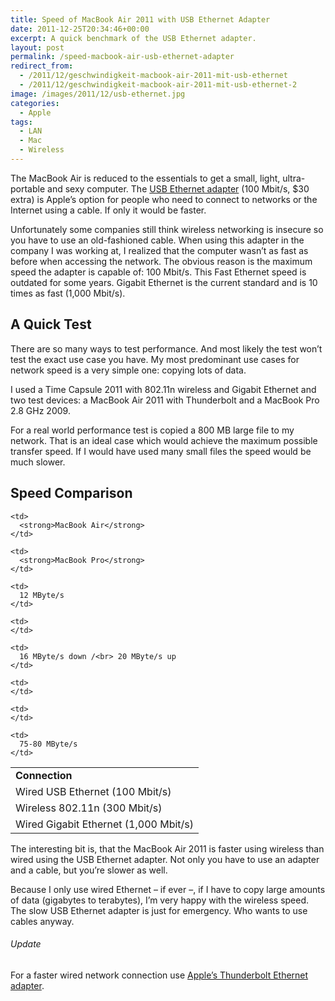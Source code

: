 ```yaml
---
title: Speed of MacBook Air 2011 with USB Ethernet Adapter
date: 2011-12-25T20:34:46+00:00
excerpt: A quick benchmark of the USB Ethernet adapter.
layout: post
permalink: /speed-macbook-air-usb-ethernet-adapter
redirect_from:
  - /2011/12/geschwindigkeit-macbook-air-2011-mit-usb-ethernet
  - /2011/12/geschwindigkeit-macbook-air-2011-mit-usb-ethernet-2
image: /images/2011/12/usb-ethernet.jpg
categories:
  - Apple
tags:
  - LAN
  - Mac
  - Wireless
---
```

The MacBook Air is reduced to the essentials to get a small, light, ultra-portable and sexy computer. The [USB Ethernet adapter](http://www.apple.com/shop/product/MC704LL/A/apple-usb-ethernet-adapter) (100 Mbit/s, $30 extra) is Apple’s option for people who need to connect to networks or the Internet using a cable. If only it would be faster.

Unfortunately some companies still think wireless networking is insecure so you have to use an old-fashioned cable. When using this adapter in the company I was working at, I realized that the computer wasn’t as fast as before when accessing the network. The obvious reason is the maximum speed the adapter is capable of: 100 Mbit/s. This Fast Ethernet speed is outdated for some years. Gigabit Ethernet is the current standard and is 10 times as fast (1,000 Mbit/s).

## A Quick Test

There are so many ways to test performance. And most likely the test won’t test the exact use case you have. My most predominant use cases for network speed is a very simple one: copying lots of data.

I used a Time Capsule 2011 with 802.11n wireless and Gigabit Ethernet and two test devices: a MacBook Air 2011 with Thunderbolt and a MacBook Pro 2.8 GHz 2009.

For a real world performance test is copied a 800 MB large file to my network. That is an ideal case which would achieve the maximum possible transfer speed. If I would have used many small files the speed would be much slower.

## Speed Comparison

<table>
  <tr>
    <td>
      <strong>Connection</strong>
    </td>
    
    <td>
      <strong>MacBook Air</strong>
    </td>
    
    <td>
      <strong>MacBook Pro</strong>
    </td>
  </tr>
  
  <tr>
    <td>
      Wired USB Ethernet (100 Mbit/s)
    </td>
    
    <td>
      12 MByte/s
    </td>
    
    <td>
    </td>
  </tr>
  
  <tr>
    <td>
      Wireless 802.11n (300 Mbit/s)
    </td>
    
    <td>
      16 MByte/s down /<br> 20 MByte/s up
    </td>
    
    <td>
    </td>
  </tr>
  
  <tr>
    <td>
      Wired Gigabit Ethernet (1,000 Mbit/s)
    </td>
    
    <td>
    </td>
    
    <td>
      75-80 MByte/s
    </td>
  </tr>
</table>

The interesting bit is, that the MacBook Air 2011 is faster using wireless than wired using the USB Ethernet adapter. Not only you have to use an adapter and a cable, but you’re slower as well.

Because I only use wired Ethernet – if ever –, if I have to copy large amounts of data (gigabytes to terabytes), I’m very happy with the wireless speed. The slow USB Ethernet adapter is just for emergency. Who wants to use cables anyway.

###### Update

For a faster wired network connection use [Apple’s Thunderbolt Ethernet adapter](https://michaelnordmeyer.com/speed-thunderbolt-ethernet-adapter-macbook-air-macbook-pro-retina "Apple's Thunderbolt Ethernet adapter").